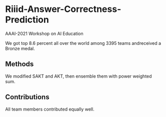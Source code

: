 # Riiid-Answer-Correctness-Prediction
AAAI-2021 Workshop on AI Education

We got top 8.6 percent all over the world among 3395 teams andreceived a Bronze medal.

## Methods
We modified SAKT and AKT, then ensemble them with power weighted sum.

## Contributions
All team members contributed equally well.